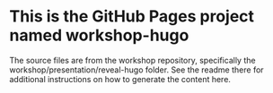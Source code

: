 # This is the GitHub Pages project named workshop-hugo

The source files are from the workshop repository, specifically the workshop/presentation/reveal-hugo folder.  See the readme there for additional instructions on how to generate the content here.
